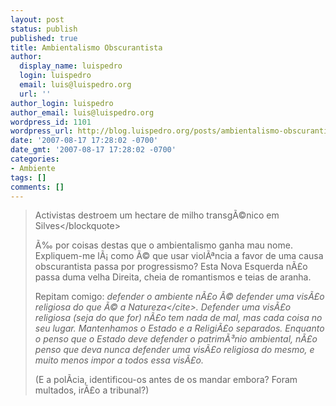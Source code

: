```yaml
---
layout: post
status: publish
published: true
title: Ambientalismo Obscurantista
author:
  display_name: luispedro
  login: luispedro
  email: luis@luispedro.org
  url: ''
author_login: luispedro
author_email: luis@luispedro.org
wordpress_id: 1101
wordpress_url: http://blog.luispedro.org/posts/ambientalismo-obscurantista
date: '2007-08-17 17:28:02 -0700'
date_gmt: '2007-08-17 17:28:02 -0700'
categories:
- Ambiente
tags: []
comments: []
---
```

<blockquote>Activistas destroem um hectare de milho transg&Atilde;&copy;nico em Silves<&#47;blockquote></p>
<p>&Atilde;&permil; por coisas destas que o ambientalismo ganha mau nome. Expliquem-me l&Atilde;&iexcl; como &Atilde;&copy; que usar viol&Atilde;&ordf;ncia a favor de uma causa obscurantista passa por progressismo? Esta Nova Esquerda n&Atilde;&pound;o passa duma velha Direita, cheia de romantismos e teias de aranha.</p>
<p>Repitam comigo: <cite>defender o ambiente n&Atilde;&pound;o &Atilde;&copy; defender uma vis&Atilde;&pound;o religiosa do que &Atilde;&copy; a Natureza<&#47;cite>. Defender uma vis&Atilde;&pound;o religiosa (seja do que for) n&Atilde;&pound;o tem nada de mal, mas cada coisa no seu lugar. Mantenhamos o Estado e a Religi&Atilde;&pound;o separados. Enquanto o penso que o Estado deve defender o patrim&Atilde;&sup3;nio ambiental, n&Atilde;&pound;o penso que deva nunca defender uma vis&Atilde;&pound;o religiosa do mesmo, e muito menos impor a todos essa vis&Atilde;&pound;o.</p>
<p>(E a pol&Atilde;&shy;cia, identificou-os antes de os mandar embora? Foram multados, ir&Atilde;&pound;o a tribunal?)</p>
